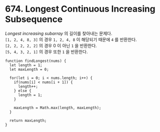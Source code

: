 # 674. Longest Continuous Increasing Subsequence
*Longest increasing subarray* 의 길이를 찾아내는 문제다.\
`[1, 2, 4, 8, 3]` 의 경우 `1, 2, 4, 8` 이 해당되기 때문에 `4` 를 반환한다.\
`[2, 2, 2, 2, 2]` 의 경우 0 이 아닌 `1` 을 반환한다.\
`[5, 4, 3, 2, 1]` 의 경우 또한 `1` 을 반환한다.
```
function findLongest(nums) {
  let length = 1;
  let maxLength = 0;
  
  for(let i = 0; i < nums.length; i++) {
    if(nums[i] < nums[i + 1]) {
      length++;
    } else {
      length = 1;
    }
    
    maxLength = Math.max(length, maxLength);
  }
  
  return maxLength;
}
```
